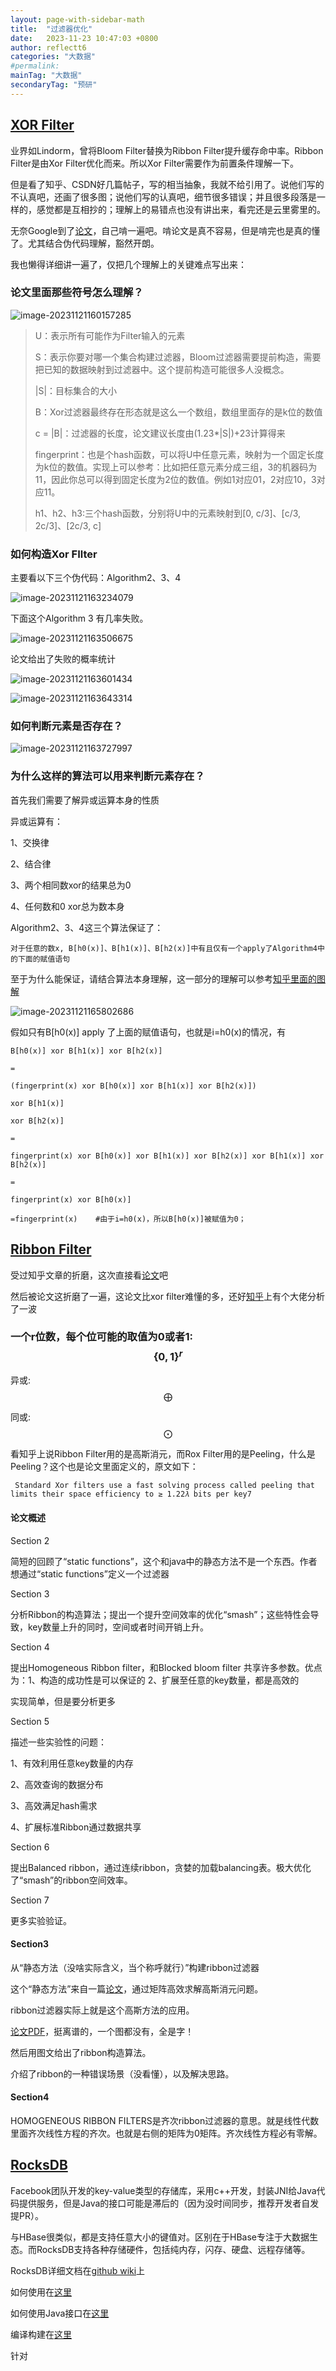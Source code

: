 ```yaml
---
layout: page-with-sidebar-math
title:  "过滤器优化"
date:   2023-11-23 10:47:03 +0800
author: reflectt6
categories: "大数据"
#permalink: 
mainTag: "大数据"
secondaryTag: "预研"
---
```


## [XOR Filter](https://arxiv.org/abs/1912.08258)

业界如Lindorm，曾将Bloom Filter替换为Ribbon Filter提升缓存命中率。Ribbon Filter是由Xor Filter优化而来。所以Xor Filter需要作为前置条件理解一下。

但是看了知乎、CSDN好几篇帖子，写的相当抽象，我就不给引用了。说他们写的不认真吧，还画了很多图；说他们写的认真吧，细节很多错误；并且很多段落是一样的，感觉都是互相抄的；理解上的易错点也没有讲出来，看完还是云里雾里的。

无奈Google到了[论文](https://arxiv.org/pdf/1912.08258.pdf)，自己啃一遍吧。啃论文是真不容易，但是啃完也是真的懂了。尤其结合伪代码理解，豁然开朗。

我也懒得详细讲一遍了，仅把几个理解上的关键难点写出来：

### 论文里面那些符号怎么理解？

![image-20231121160157285](/assets/images/2023-11-21-过滤器优化//image-20231121160157285.png)

> U：表示所有可能作为Filter输入的元素
>
> S：表示你要对哪一个集合构建过滤器，Bloom过滤器需要提前构造，需要把已知的数据映射到过滤器中。这个提前构造可能很多人没概念。
>
> \|S\|：目标集合的大小
>
> B：Xor过滤器最终存在形态就是这么一个数组，数组里面存的是k位的数值
>
> c = \|B\|：过滤器的长度，论文建议长度由(1.23*\|S\|)+23计算得来
>
> fingerprint：也是个hash函数，可以将U中任意元素，映射为一个固定长度为k位的数值。实现上可以参考：比如把任意元素分成三组，3的机器码为11，因此你总可以得到固定长度为2位的数值。例如1对应01，2对应10，3对应11。
>
> h1、h2、h3:三个hash函数，分别将U中的元素映射到[0, c/3]、[c/3, 2c/3]、[2c/3, c]

### 如何构造Xor FIlter

主要看以下三个伪代码：Algorithm2、3、4

![image-20231121163234079](/assets/images/2023-11-21-过滤器优化//image-20231121163234079.png)

下面这个Algorithm 3 有几率失败。

![image-20231121163506675](/assets/images/2023-11-21-过滤器优化//image-20231121163506675.png)

论文给出了失败的概率统计

![image-20231121163601434](/assets/images/2023-11-21-过滤器优化//image-20231121163601434.png)

![image-20231121163643314](/assets/images/2023-11-21-过滤器优化//image-20231121163643314.png)

### 如何判断元素是否存在？

![image-20231121163727997](/assets/images/2023-11-21-过滤器优化//image-20231121163727997.png)

### 为什么这样的算法可以用来判断元素存在？

首先我们需要了解异或运算本身的性质

异或运算有：

1、交换律

2、结合律

3、两个相同数xor的结果总为0

4、任何数和0 xor总为数本身

Algorithm2、3、4这三个算法保证了：

`对于任意的数x, B[h0(x)]、B[h1(x)]、B[h2(x)]中有且仅有一个apply了Algorithm4中的下面的赋值语句`

至于为什么能保证，请结合算法本身理解，这一部分的理解可以参考[知乎里面的图解](https://zhuanlan.zhihu.com/p/543943112)

![image-20231121165802686](/assets/images/2023-11-21-过滤器优化//image-20231121165802686.png)

假如只有B[h0(x)] apply 了上面的赋值语句，也就是i=h0(x)的情况，有 

`B[h0(x)] xor B[h1(x)] xor B[h2(x)] `

 `= `

 `(fingerprint(x) xor B[h0(x)] xor B[h1(x)] xor B[h2(x)]) `

`xor B[h1(x)]`

`xor B[h2(x)]`

`=`

`fingerprint(x) xor B[h0(x)] xor B[h1(x)] xor B[h2(x)] xor B[h1(x)] xor B[h2(x)]`

`=`

`fingerprint(x) xor B[h0(x)]`

`=fingerprint(x)    #由于i=h0(x)，所以B[h0(x)]被赋值为0；`



## [Ribbon Filter](https://arxiv.org/abs/2103.02515)

受过知乎文章的折磨，这次直接看[论文](https://arxiv.org/pdf/2103.02515.pdf)吧

然后被论文这折磨了一遍，这论文比xor filter难懂的多，还好[知乎](https://zhuanlan.zhihu.com/p/565523164)上有个大佬分析了一波

### 一个r位数，每个位可能的取值为0或者1: $$ \{0,1\}^r $$

异或: $$\bigoplus$$

同或: $$\bigodot$$



看知乎上说Ribbon Filter用的是高斯消元，而Rox Filter用的是Peeling，什么是Peeling？这个也是论文里面定义的，原文如下：

` Standard Xor filters use a fast solving process called peeling that limits their space efficiency to ≥ 1.22𝜆 bits per key7`

#### 论文概述

Section 2

简短的回顾了“static functions”，这个和java中的静态方法不是一个东西。作者想通过“static functions”定义一个过滤器

Section 3

分析Ribbon的构造算法；提出一个提升空间效率的优化“smash”；这些特性会导致，key数量上升的同时，空间或者时间开销上升。

Section 4

提出Homogeneous Ribbon filter，和Blocked bloom filter 共享许多参数。优点为：1、构造的成功性是可以保证的 2、扩展至任意的key数量，都是高效的

实现简单，但是要分析更多

Section 5

描述一些实验性的问题：

1、有效利用任意key数量的内存

2、高效查询的数据分布

3、高效满足hash需求

4、扩展标准Ribbon通过数据共享

Section 6

提出Balanced ribbon，通过连续ribbon，贪婪的加载balancing表。极大优化了“smash”的ribbon空间效率。

Section 7

更多实验验证。



#### Section3

从“静态方法（没啥实际含义，当个称呼就行）”构建ribbon过滤器

这个“静态方法”来自一篇[论文](https://drops.dagstuhl.de/entities/document/10.4230/LIPIcs.ESA.2019.39)，通过矩阵高效求解高斯消元问题。

ribbon过滤器实际上就是这个高斯方法的应用。

[论文PDF](https://drops.dagstuhl.de/storage/00lipics/lipics-vol144-esa2019/LIPIcs.ESA.2019.39/LIPIcs.ESA.2019.39.pdf)，挺离谱的，一个图都没有，全是字！

然后用图文给出了ribbon构造算法。

介绍了ribbon的一种错误场景（没看懂），以及解决思路。



#### Section4

HOMOGENEOUS RIBBON FILTERS是齐次ribbon过滤器的意思。就是线性代数里面齐次线性方程的齐次。也就是右侧的矩阵为0矩阵。齐次线性方程必有零解。



## [RocksDB](https://github.com/facebook/rocksdb)

Facebook团队开发的key-value类型的存储库，采用c++开发，封装JNI给Java代码提供服务，但是Java的接口可能是滞后的（因为没时间同步，推荐开发者自发提PR）。

与HBase很类似，都是支持任意大小的键值对。区别在于HBase专注于大数据生态。而RocksDB支持各种存储硬件，包括纯内存，闪存、硬盘、远程存储等。

RocksDB详细文档在[github wiki](https://github.com/facebook/rocksdb/wiki)上

如何使用在[这里](https://github.com/facebook/rocksdb/wiki/Basic-Operations)

如何使用Java接口在[这里](https://github.com/facebook/rocksdb/wiki/RocksJava-Basics)

编译构建在[这里](https://github.com/facebook/rocksdb/blob/main/INSTALL.md)

针对



